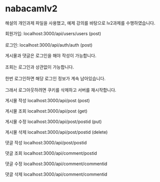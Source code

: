 # nabacamlv2
해설의 개인과제 파일을 사용했고, 예제 강의를 바탕으로 lv2과제를 수행하였습니다.

회원가입: localhost:3000/api/users/users (post) <br><br>
로그인: localhost:3000/api/auth/auth (post)

게시물과 댓글은 로그인을 해야 작성이 가능합니다.<br><br>
조회는 로그인과 상관없이 가능합니다.<br><br>
한번 로그인하면 해당 로그인 정보가 계속 남아있습니다.<br><br>
그래서 로그아웃하려면 쿠키를 삭제하고 서버를 재시작합니다.

게시물 작성
localhost:3000/api/post (post)

게시물 조회
localhost:3000/api/post (get)

게시물 수정
localhost:3000/api/post/postid (put)

게시물 삭제
localhost:3000/api/post/postid (delete)

댓글 작성
localhost:3000/api/post/postid 

댓글 조회
localhost:3000/api/comment/postid

댓글 수정
localhost:3000/api/comment/commentid

댓글 삭제
localhost:3000/api/comment/commentid
